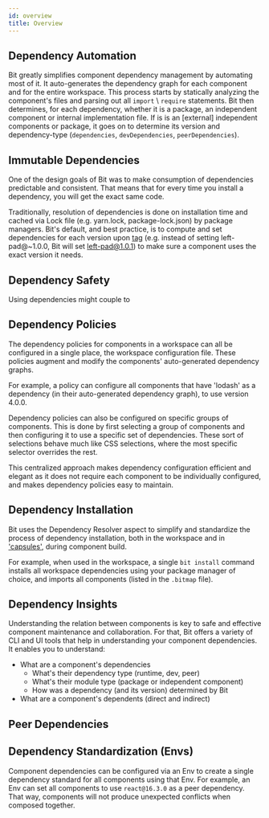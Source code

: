 ```yaml
---
id: overview
title: Overview
---
```


## Dependency Automation

Bit greatly simplifies component dependency management by automating most of it. It auto-generates the dependency graph for each component and for the entire workspace.
This process starts by statically analyzing the component's files and parsing out all `import` \ `require` statements.
Bit then determines, for each dependency, whether it is a package, an independent component or internal implementation file.
If is is an [external] independent components or package, it goes on to determine its version and dependency-type (`dependencies`, `devDependencies`, `peerDependencies`).

## Immutable Dependencies

One of the design goals of Bit was to make consumption of dependencies predictable and consistent. That means that for every time you install a dependency, you will get the exact same code.

Traditionally, resolution of dependencies is done on installation time and cached via Lock file (e.g. yarn.lock, package-lock.json) by package managers.
Bit's default, and best practice, is to compute and set dependencies for each version upon [tag](/) (e.g. instead of setting left-pad@~1.0.0, Bit will set left-pad@1.0.1) to make sure a component uses the exact version it needs.

## Dependency Safety

Using dependencies might couple to

## Dependency Policies

The dependency policies for components in a workspace can all be configured in a single place, the workspace configuration file. These policies augment and modify the components' auto-generated dependency graphs.

For example, a policy can configure all components that have 'lodash' as a dependency (in their auto-generated dependency graph), to use version 4.0.0.

Dependency policies can also be configured on specific groups of components. This is done by first selecting a group of components and then configuring it to use a specific set of dependencies.
These sort of selections behave much like CSS selections, where the most specific selector overrides the rest.

This centralized approach makes dependency configuration efficient and elegant as it does not require each component to be individually configured, and makes dependency policies easy to maintain.

## Dependency Installation

Bit uses the Dependency Resolver aspect to simplify and standardize the process of dependency installation, both in the workspace and in ['capsules'](#), during component build.

For example, when used in the workspace, a single `bit install` command installs all workspace dependencies using your package manager of choice, and imports all components (listed in the `.bitmap` file).

## Dependency Insights

Understanding the relation between components is key to safe and effective component maintenance and collaboration. For that, Bit offers a variety of CLI and UI tools that help in understanding your component dependencies.
It enables you to understand:

- What are a component's dependencies
  - What's their dependency type (runtime, dev, peer)
  - What's their module type (package or independent component)
  - How was a dependency (and its version) determined by Bit
- What are a component's dependents (direct and indirect)

## Peer Dependencies

## Dependency Standardization (Envs)

Component dependencies can be configured via an Env to create a single dependency standard for all components using that Env.
For example, an Env can set all components to use `react@16.3.0` as a peer dependency. That way, components will not produce unexpected conflicts when composed together.
